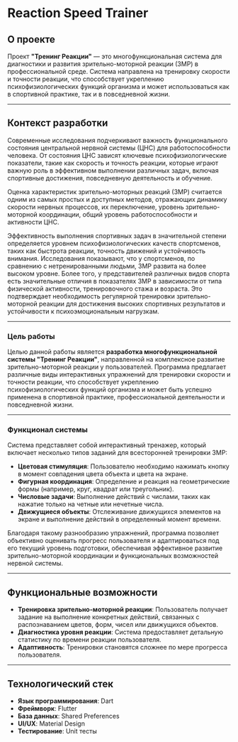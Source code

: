 # Reaction Speed Trainer

## О проекте

Проект **"Тренинг Реакции"** — это многофункциональная система для диагностики и развития зрительно-моторной реакции (ЗМР) в профессиональной среде. Система направлена на тренировку скорости и точности реакции, что способствует укреплению психофизиологических функций организма и может использоваться как в спортивной практике, так и в повседневной жизни.

---

## Контекст разработки

Современные исследования подчеркивают важность функционального состояния центральной нервной системы (ЦНС) для работоспособности человека. От состояния ЦНС зависят ключевые психофизиологические показатели, такие как скорость и точность реакции, которые играют важную роль в эффективном выполнении различных задач, включая спортивные достижения, повседневную деятельность и обучение.

Оценка характеристик зрительно-моторных реакций (ЗМР) считается одним из самых простых и доступных методов, отражающих динамику скорости нервных процессов, их переключение, уровень зрительно-моторной координации, общий уровень работоспособности и активности ЦНС.

Эффективность выполнения спортивных задач в значительной степени определяется уровнем психофизиологических качеств спортсменов, таких как быстрота реакции, точность движений и устойчивость внимания. Исследования показывают, что у спортсменов, по сравнению с нетренированными людьми, ЗМР развита на более высоком уровне. Более того, у представителей различных видов спорта есть значительные отличия в показателях ЗМР в зависимости от типа физической активности, тренировочного стажа и возраста. Это подтверждает необходимость регулярной тренировки зрительно-моторной реакции для достижения высоких спортивных результатов и устойчивости к психоэмоциональным нагрузкам.

---

### Цель работы

Целью данной работы является **разработка многофункциональной системы "Тренинг Реакции"**, направленной на комплексное развитие зрительно-моторной реакции у пользователей. Программа предлагает различные виды интерактивных упражнений для тренировки скорости и точности реакции, что способствует укреплению психофизиологических функций организма и может быть успешно применена в спортивной практике, профессиональной деятельности и повседневной жизни.

---

### Функционал системы

Система представляет собой интерактивный тренажер, который включает несколько типов заданий для всесторонней тренировки ЗМР:

- **Цветовая стимуляция**: Пользователю необходимо нажимать кнопку в момент совпадения цвета объекта и цвета на экране.
- **Фигурная координация**: Определение и реакция на геометрические формы (например, круг, квадрат или треугольник).
- **Числовые задачи**: Выполнение действий с числами, таких как нажатие только на четные или нечетные числа.
- **Движущиеся объекты**: Отслеживание движущихся элементов на экране и выполнение действий в определенный момент времени.

Благодаря такому разнообразию упражнений, программа позволяет объективно оценивать прогресс пользователя и адаптироваться под его текущий уровень подготовки, обеспечивая эффективное развитие зрительно-моторной координации и функциональных возможностей нервной системы.

---

## Функциональные возможности

- **Тренировка зрительно-моторной реакции**: Пользователь получает задание на выполнение конкретных действий, связанных с распознаванием цветов, форм, чисел или движущихся объектов.
- **Диагностика уровня реакции**: Система предоставляет детальную статистику по времени реакции пользователя.
- **Адаптивность**: Тренировки становятся сложнее по мере прогресса пользователя.

---

## Технологический стек

- **Язык программирования**: Dart  
- **Фреймворк**: Flutter  
- **База данных**: Shared Preferences  
- **UI/UX**: Material Design  
- **Тестирование**: Unit тесты  
